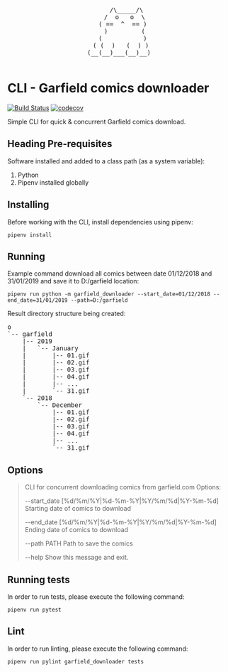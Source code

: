 <div align="center">
<pre>
    /\_____/\
   /  o   o  \
  ( ==  ^  == )
   )         (
  (           )
 ( (  )   (  ) )
(__(__)___(__)__)

</pre>
</div>

# CLI - Garfield comics downloader

<p align="center">

[![Build Status](https://travis-ci.com/Bartosz-D3V/garfield-downloader.svg?token=tqZyPRhzSnop7iN2Y7Ug&branch=master)](https://travis-ci.com/Bartosz-D3V/garfield-downloader)
[![codecov](https://codecov.io/gh/Bartosz-D3V/garfield-downloader/branch/master/graph/badge.svg)](https://codecov.io/gh/Bartosz-D3V/garfield-downloader)


Simple CLI for quick & concurrent Garfield comics download.

</p>

## Heading Pre-requisites

Software installed and added to a class path (as a system variable):
 1. Python
 2. Pipenv installed globally

## Installing
Before working with the CLI, install dependencies using pipenv:

    pipenv install

## Running
Example command download all comics between date 01/12/2018 and 31/01/2019 and save it
to D:/garfield location:

    pipenv run python -m garfield_downloader --start_date=01/12/2018 --end_date=31/01/2019 --path=D:/garfield

Result directory structure being created:
<pre>
o
`-- garfield
    |-- 2019
    |   `-- January
    |       |-- 01.gif
    |       |-- 02.gif
    |       |-- 03.gif
    |       |-- 04.gif
    |       |-- ...
    |       `-- 31.gif
    `-- 2018
        `-- December
            |-- 01.gif
            |-- 02.gif
            |-- 03.gif
            |-- 04.gif
            |-- ...
            `-- 31.gif
</pre>

## Options

>   CLI for concurrent downloading comics from garfield.com    Options:
>
>   --start_date [%d/%m/%Y|%d-%m-%Y|%Y/%m/%d|%Y-%m-%d]
>                                   Starting date of comics to download
>
>   --end_date [%d/%m/%Y|%d-%m-%Y|%Y/%m/%d|%Y-%m-%d]
>                                   Ending date of comics to download
>
>   --path PATH                     Path to save the comics
>
>   --help                          Show this message and exit.


## Running tests
In order to run tests, please execute the following command:

    pipenv run pytest

## Lint
In order to run linting, please execute the following command:

    pipenv run pylint garfield_downloader tests
